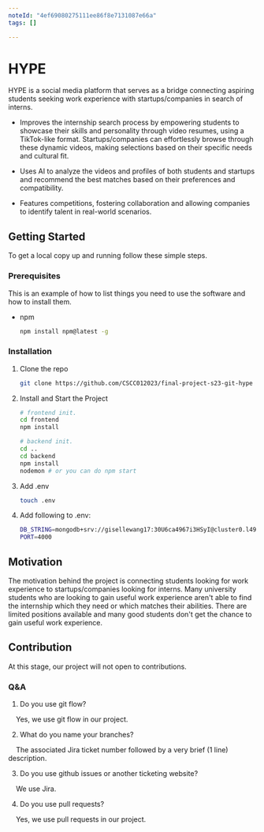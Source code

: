 ```yaml
---
noteId: "4ef69080275111ee86f8e7131087e66a"
tags: []

---
```


# HYPE

HYPE is a social media platform that serves as a bridge connecting aspiring students seeking work experience with startups/companies in search of interns.

* Improves the internship search process by empowering students to showcase their skills and personality through video resumes, using a TikTok-like format. Startups/companies can effortlessly browse through these dynamic videos, making selections based on their specific needs and cultural fit.

* Uses AI to analyze the videos and profiles of both students and startups and recommend the best matches based on their preferences and compatibility.

* Features competitions, fostering collaboration and allowing companies to identify talent in real-world scenarios.

## Getting Started

To get a local copy up and running follow these simple steps.

### Prerequisites

This is an example of how to list things you need to use the software and how to install them.
* npm
  ```sh
  npm install npm@latest -g
  ```

### Installation

1. Clone the repo
   ```sh
   git clone https://github.com/CSCC012023/final-project-s23-git-hype
   ```
2. Install and Start the Project
   ```sh
   # frontend init.
   cd frontend
   npm install
   
   # backend init.
   cd ..
   cd backend
   npm install
   nodemon # or you can do npm start
   ```
3. Add .env
   ```sh
   touch .env
   ```
4. Add following to .env: 
   ```sh
   DB_STRING=mongodb+srv://gisellewang17:30U6ca4967i3HSyI@cluster0.l49mrhj.mongodb.net/HYPE?retryWrites=true&w=majority
   PORT=4000
   ```

   
## Motivation

The motivation behind the project is connecting students looking for work experience to startups/companies looking for interns. Many university students who are looking to gain useful work experience aren't able to find the internship which they need or which matches their abilities. There are limited positions available and many good students don't get the chance to gain useful work experience.

## Contribution
At this stage, our project will not open to contributions.

### Q&A
1. Do you use git flow?

&nbsp; &nbsp; Yes, we use git flow in our project.

2. What do you name your branches?

&nbsp; &nbsp; The associated Jira ticket number followed by a very brief (1 line) description.

3. Do you use github issues or another ticketing website?

&nbsp; &nbsp; We use Jira.

4. Do you use pull requests?

&nbsp; &nbsp; Yes, we use pull requests in our project.